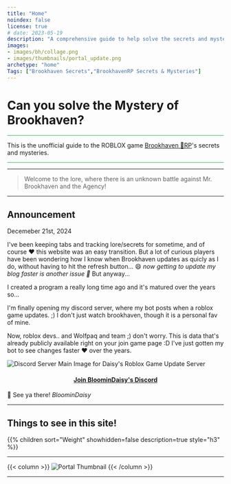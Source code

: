 ```yaml
---
title: "Home"
noindex: false
license: true
# date: 2023-05-19
description: "A comprehensive guide to help solve the secrets and mysteries of Brookhaven RP. A walkthrough of quests, a casebook with notes and details."
images: 
- images/bh/collage.png
- images/thumbnails/portal_update.png
archetype: "home"
Tags: ["Brookhaven Secrets","BrookhavenRP Secrets & Mysteries"]
---
```




# Can you solve the **Mystery** of Brookhaven?

<hr style="background-color: #28b44c" size=8>


This is the unofficial guide to the ROBLOX game <a href="https://www.roblox.com/games/4924922222/Brookhaven-RP" ref="noopener">Brookhaven 🏡RP</a>'s secrets and mysteries.


<hr style="background-color: #28b44c" size=8>

---

> Welcome to the lore, where there is an unknown battle against Mr. Brookhaven and the Agency!


---

## Announcement

Decemeber 21st, 2024

I've been keeping tabs and tracking lore/secrets for sometime, and of course :heart: this website was an easy transition. But a lot of curious players have been wondering how I know when Brookhaven updates as quicly as I do, without having to hit the refresh button... :smile: _now getting to update my blog faster is another issue :rofl:_ But anyway...

I created a program a really long time ago and it's matured over the years so...

I'm finally opening my <i class='fa-brands fa-discord'></i> discord server, where my bot posts when a roblox game updates. ;) I don't just watch brookhaven, though it is a personal fav of mine.

Now, roblox devs.. and Wolfpaq and team ;) don't worry. This is data that's already publicly available right on your join game page :D I've just gotten my bot to see changes faster :heart: over the years.

![Discord Server Main Image for Daisy's Roblox Game Update Server](/images/hawk1.png)

#### <center> [Join BloominDaisy's Discord](https://discord.gg/fxhXWgxcHV)</center>

:purple_heart: See ya there! _BloominDaisy_

---

## Things to see in this site!


<div class="expand-content" style="display: block;">
{{% children sort="Weight" showhidden=false description=true style="h3"  %}}
</div>

---

{{< column >}}
![Portal Thumbnail](/images/thumbnails/portal_update.png)
{{< /column >}}

---

